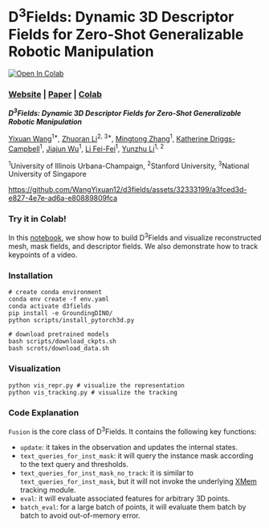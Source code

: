 # D<sup>3</sup>Fields: Dynamic 3D Descriptor Fields for Zero-Shot Generalizable Robotic Manipulation

[![Open In Colab](https://colab.research.google.com/assets/colab-badge.svg)](https://colab.research.google.com/drive/1xps4Ji_Xl8-riXF9cNYfkfmFiW-UWV0j?usp=sharing)

### [Website](https://robopil.github.io/d3fields/) | [Paper](https://arxiv.org/abs/2309.16118/) | [Colab](https://colab.research.google.com/drive/1xps4Ji_Xl8-riXF9cNYfkfmFiW-UWV0j?usp=sharing)

***D<sup>3</sup>Fields: Dynamic 3D Descriptor Fields for Zero-Shot Generalizable Robotic Manipulation***

<a target="_blank" href="https://wangyixuan12.github.io/">Yixuan Wang</a><sup>1*</sup>,
<a target="_blank" href="https://robopil.github.io/d3fields/">Zhuoran Li</a><sup>2, 3*</sup>,
<a target="_blank" href="https://robo-alex.github.io/">Mingtong Zhang</a><sup>1</sup>,
<a target="_blank" href="https://ece.illinois.edu/about/directory/faculty/krdc">Katherine Driggs-Campbell</a><sup>1</sup>,
<a target="_blank" href="https://jiajunwu.com/">Jiajun Wu</a><sup>1</sup>,
<a target="_blank" href="https://profiles.stanford.edu/fei-fei-li">Li Fei-Fei</a><sup>1</sup>,
<a target="_blank" href="https://yunzhuli.github.io/">Yunzhu Li</a><sup>1, 2</sup>
            
<sup>1</sup>University of Illinois Urbana-Champaign,
<sup>2</sup>Stanford University,
<sup>3</sup>National University of Singapore<br>

https://github.com/WangYixuan12/d3fields/assets/32333199/a3fced3d-e827-4e7e-ad6a-e80889809fca

### Try it in Colab!

In this [notebook](https://colab.research.google.com/drive/1xps4Ji_Xl8-riXF9cNYfkfmFiW-UWV0j?usp=sharing), we show how to build D<sup>3</sup>Fields and visualize reconstructed mesh, mask fields, and descriptor fields. We also demonstrate how to track keypoints of a video.

### Installation
```
# create conda environment
conda env create -f env.yaml
conda activate d3fields
pip install -e GroundingDINO/
python scripts/install_pytorch3d.py

# download pretrained models
bash scripts/download_ckpts.sh
bash scrots/download_data.sh
```

### Visualization
```
python vis_repr.py # visualize the representation
python vis_tracking.py # visualize the tracking
```

### Code Explanation
`Fusion` is the core class of D<sup>3</sup>Fields. It contains the following key functions:
- `update`: it takes in the observation and updates the internal states.
- `text_queries_for_inst_mask`: it will query the instance mask according to the text query and thresholds.
- `text_queries_for_inst_mask_no_track`: it is similar to `text_queries_for_inst_mask`, but it will not invoke the underlying [XMem](https://github.com/hkchengrex/XMem) tracking module.
- `eval`: it will evaluate associated features for arbitrary 3D points.
- `batch_eval`: for a large batch of points, it will evaluate them batch by batch to avoid out-of-memory error.
